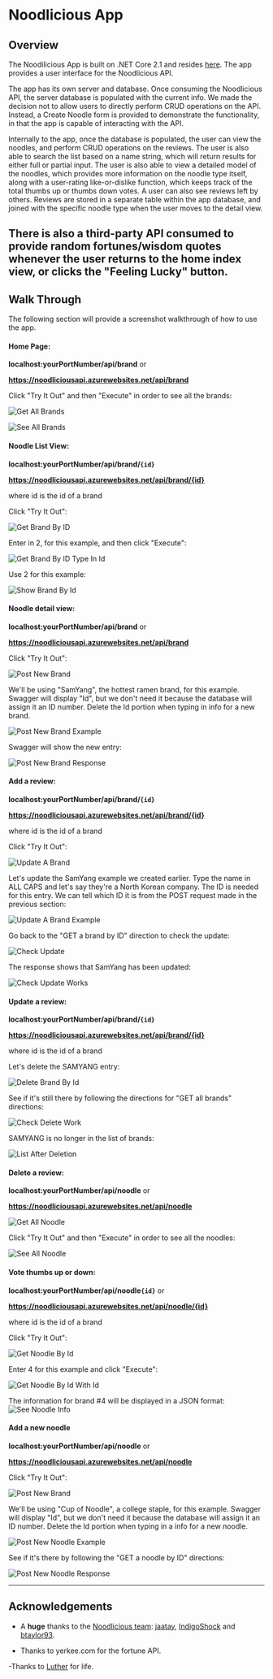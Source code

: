 # Noodlicious App

## Overview
The Noodilicious App is built on .NET Core 2.1 and resides [here](http://noodlicio.us/).
The app provides a user interface for the Noodlicious API.  

The app has its own server and database. Once consuming the Noodlicious API, the server database is populated with the current info. We made the decision not to allow users to directly perform CRUD operations on the API. Instead, a Create Noodle form is provided to demonstrate the functionality, in that the app is capable of interacting with the API. 

Internally to the app, once the database is populated, the user can view the noodles, and perform CRUD operations on the reviews. The user is also able to search the list based on a name string, which will return results for either full or partial input. The user is also able to view a detailed model of the noodles, which provides more information on the noodle type itself, along with a user-rating like-or-dislike function, which keeps track of the total thumbs up or thumbs down votes. A user can also see reviews left by others. Reviews are stored in a separate table within the app database, and joined with the specific noodle type when the user moves to the detail view.

There is also a third-party API consumed to provide random fortunes/wisdom quotes whenever the user returns to the home index view, or clicks the "Feeling Lucky" button.
---
## Walk Through

The following section will provide a screenshot walkthrough of how to use the app.

#### Home Page:

**localhost:yourPortNumber/api/brand** or

**https://noodliciousapi.azurewebsites.net/api/brand**

Click "Try It Out" and then "Execute" in order to see all the brands:

![Get All Brands](/Assets/getBrand.png)

![See All Brands](/Assets/getBrandJSON.png)


#### Noodle List View:

**localhost:yourPortNumber/api/brand/`{id}`**

**https://noodliciousapi.azurewebsites.net/api/brand/{id}**

where id is the id of a brand

Click "Try It Out":

![Get Brand By ID](/Assets/getBrandByID.png)

Enter in 2, for this example, and then click "Execute":

![Get Brand By ID Type In Id](/Assets/getBrandByIDTypeInId.png)

Use 2 for this example:

![Show Brand By Id](/Assets/getBrandByIDJSON.png)


#### Noodle detail view:

**localhost:yourPortNumber/api/brand** or

**https://noodliciousapi.azurewebsites.net/api/brand**

Click "Try It Out":

![Post New Brand](/Assets/postNewBrand.png)

We'll be using "SamYang", the hottest ramen brand, for this example.
Swagger will display "Id", but we don't need it because the database
will assign it an ID number.  Delete the Id portion when typing
in info for a new brand.

![Post New Brand Example](/Assets/postNewBrandEx.png)

Swagger will show the new entry:

![Post New Brand Response](/Assets/postNewBrandResponse.png)

#### Add a review:

**localhost:yourPortNumber/api/brand/`{id}`**

**https://noodliciousapi.azurewebsites.net/api/brand/{id}**

where id is the id of a brand

Click "Try It Out":

![Update A Brand](/Assets/updateBrand.png)

Let's update the SamYang example we created earlier.  Type the name in ALL
CAPS and let's say they're a North Korean company.  The ID is needed for this
entry.  We can tell which ID it is from the POST request made in the previous
section:

![Update A Brand Example](/Assets/updateBrandEx.png)

Go back to the "GET a brand by ID" direction to check the update:

![Check Update](/Assets/checkUpdate.png)

The response shows that SamYang has been updated:

![Check Update Works](/Assets/checkUpdateWorks.png)

#### Update a review:

**localhost:yourPortNumber/api/brand/`{id}`**

**https://noodliciousapi.azurewebsites.net/api/brand/{id}**

where id is the id of a brand

Let's delete the SAMYANG entry:

![Delete Brand By Id](/Assets/deleteBrandById.png)

See if it's still there by following the directions for 
"GET all brands" directions:

![Check Delete Work](/Assets/getBrand.png)

SAMYANG is no longer in the list of brands:

![List After Deletion](/Assets/deleteBrandWorks.png)

#### Delete a review:

**localhost:yourPortNumber/api/noodle** or

**https://noodliciousapi.azurewebsites.net/api/noodle**

![Get All Noodle](/Assets/getAllNoodle.png)

Click "Try It Out" and then "Execute" in order to see all the noodles:

![See All Noodle](/Assets/getAllNoodleJSON.png)

#### Vote thumbs up or down:

**localhost:yourPortNumber/api/noodle`{id}`** or

**https://noodliciousapi.azurewebsites.net/api/noodle/{id}**

where id is the id of a brand

Click "Try It Out":

![Get Noodle By Id](/Assets/getNoodleById.png)

Enter 4 for this example and click "Execute":

![Get Noodle By Id With Id](/Assets/getNoodleByIdWithId.png)

The information for brand #4 will be displayed in a JSON format:
![See Noodle Info](/Assets/getNoodleByIdJSON.png)

#### Add a new noodle

**localhost:yourPortNumber/api/noodle** or

**https://noodliciousapi.azurewebsites.net/api/noodle**

Click "Try It Out":

![Post New Brand](/Assets/postNewBrand.png)

We'll be using "Cup of Noodle", a college staple, for this example.
Swagger will display "Id", but we don't need it because the database
will assign it an ID number.  Delete the Id portion when typing
in a info for a new noodle.

![Post New Noodle Example](/Assets/postNoodleEx.png)

See if it's there by following the "GET a noodle by ID" directions:

![Post New Noodle Response](/Assets/ViewAddedNoodle.png)





---
## Acknowledgements
- A **huge** thanks to the [Noodlicious team](https://github.com/Noodlicious): [jaatay](https://github.com/jaatay), [IndigoShock](https://github.com/IndigoShock)
and [btaylor93](https://github.com/btaylor93).

- Thanks to yerkee.com for the fortune API.

-Thanks to [Luther](https://github.com/LutherMckeiver) for life.
